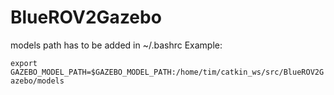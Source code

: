 # BlueROV2Gazebo
models path has to be added in ~/.bashrc
Example:

``export GAZEBO_MODEL_PATH=$GAZEBO_MODEL_PATH:/home/tim/catkin_ws/src/BlueROV2Gazebo/models``